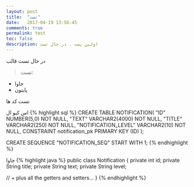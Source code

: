 ```yaml
---
layout: post
title:  "تست"
date:   2017-04-19 13:56:45
comments: true
permalink: test
toc: false
description: اولین پست . در حال تست
---
```


در حال تست قالب

> تست:  
>
* جاوا
* پایتون

تست کد ها

اس کیو ال
{% highlight sql %}
CREATE TABLE NOTIFICATION(
  "ID" NUMBER(5,0) NOT NULL,
  "TEXT" VARCHAR2(4000) NOT NULL,
  "TITLE" VARCHAR2(250) NOT NULL,
  "NOTIFICATION_LEVEL" VARCHAR2(10) NOT NULL,
  CONSTRAINT notification_pk PRIMARY KEY (ID)
);

CREATE SEQUENCE "NOTIFICATION_SEQ" START WITH 1;
{% endhighlight %}

جاوا
{% highlight java %}
public class Notification
{
  private int id;
  private String title;
  private String text; 
  private String level;
  
  // + plus all the getters and setters...
}
{% endhighlight %}

